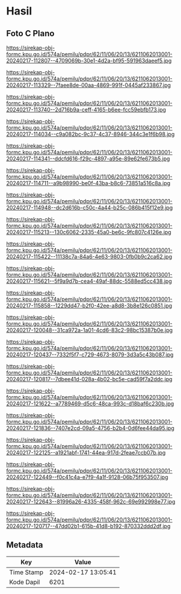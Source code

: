 # Hasil

## Foto C Plano

https://sirekap-obj-formc.kpu.go.id/574a/pemilu/pdpr/62/11/06/20/13/6211062013001-20240217-112807--4709069b-30e1-4d2a-bf95-591963daeef5.jpg

https://sirekap-obj-formc.kpu.go.id/574a/pemilu/pdpr/62/11/06/20/13/6211062013001-20240217-113329--7faee8de-00aa-4869-991f-0445af233867.jpg

https://sirekap-obj-formc.kpu.go.id/574a/pemilu/pdpr/62/11/06/20/13/6211062013001-20240217-113740--2d716b9a-ceff-4165-b6ee-fcc59ebfb173.jpg

https://sirekap-obj-formc.kpu.go.id/574a/pemilu/pdpr/62/11/06/20/13/6211062013001-20240217-114034--c9a082bc-9c37-4c37-8946-344c3e1f6b98.jpg

https://sirekap-obj-formc.kpu.go.id/574a/pemilu/pdpr/62/11/06/20/13/6211062013001-20240217-114341--ddcfd616-f29c-4897-a95e-89e62fe673b5.jpg

https://sirekap-obj-formc.kpu.go.id/574a/pemilu/pdpr/62/11/06/20/13/6211062013001-20240217-114711--a9b98990-be0f-43ba-b8c6-73851a516c8a.jpg

https://sirekap-obj-formc.kpu.go.id/574a/pemilu/pdpr/62/11/06/20/13/6211062013001-20240217-114948--dc2d616b-c50c-4a44-b25c-086b415f12e9.jpg

https://sirekap-obj-formc.kpu.go.id/574a/pemilu/pdpr/62/11/06/20/13/6211062013001-20240217-115213--130c6062-2335-45a0-be6c-9fc807c4126e.jpg

https://sirekap-obj-formc.kpu.go.id/574a/pemilu/pdpr/62/11/06/20/13/6211062013001-20240217-115422--11138c7a-84a6-4e63-9803-0fb0b9c2ca62.jpg

https://sirekap-obj-formc.kpu.go.id/574a/pemilu/pdpr/62/11/06/20/13/6211062013001-20240217-115621--5f9a9d7b-cea4-49af-88dc-5588ed5cc438.jpg

https://sirekap-obj-formc.kpu.go.id/574a/pemilu/pdpr/62/11/06/20/13/6211062013001-20240217-115858--1229dd47-b2f0-42ee-a8d8-3b8e126c0851.jpg

https://sirekap-obj-formc.kpu.go.id/574a/pemilu/pdpr/62/11/06/20/13/6211062013001-20240217-120048--31ca972a-1a01-4cd6-83c2-98bc15387b0e.jpg

https://sirekap-obj-formc.kpu.go.id/574a/pemilu/pdpr/62/11/06/20/13/6211062013001-20240217-120437--7332f5f7-c729-4673-8079-3d3a5c43b087.jpg

https://sirekap-obj-formc.kpu.go.id/574a/pemilu/pdpr/62/11/06/20/13/6211062013001-20240217-120817--7dbee41d-028a-4b02-bc5e-cad59f7a2ddc.jpg

https://sirekap-obj-formc.kpu.go.id/574a/pemilu/pdpr/62/11/06/20/13/6211062013001-20240217-121622--a7789469-d5c6-48ca-993c-d18baf6c230b.jpg

https://sirekap-obj-formc.kpu.go.id/574a/pemilu/pdpr/62/11/06/20/13/6211062013001-20240217-121836--7407e2cd-09a5-4756-b2b4-0d6fee44da95.jpg

https://sirekap-obj-formc.kpu.go.id/574a/pemilu/pdpr/62/11/06/20/13/6211062013001-20240217-122125--a1921abf-1741-44ea-917d-2feae7ccb07b.jpg

https://sirekap-obj-formc.kpu.go.id/574a/pemilu/pdpr/62/11/06/20/13/6211062013001-20240217-122449--f0c41c4a-e7f9-4a1f-9128-06b75f953507.jpg

https://sirekap-obj-formc.kpu.go.id/574a/pemilu/pdpr/62/11/06/20/13/6211062013001-20240217-122643--81996a26-4335-458f-962c-69e992998e77.jpg

https://sirekap-obj-formc.kpu.go.id/574a/pemilu/pdpr/62/11/06/20/13/6211062013001-20240217-120717--47dd02b1-615b-41d8-b192-870332ddd2df.jpg


## Metadata

| Key        | Value               |
| ---------- | ------------------- |
| Time Stamp | 2024-02-17 13:05:41 |
| Kode Dapil | 6201                |



